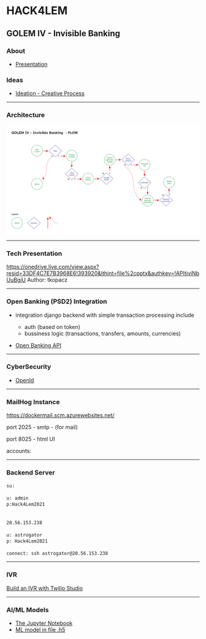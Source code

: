 # HACK4LEM

## GOLEM IV - Invisible Banking


### About
- [Presentation](./assets/GOLEM_IV_Invisible_Banking.pdf)

### Ideas

- [Ideation - Creative Process](https://miro.com/app/board/o9J_l-FEkGQ=/)

____

### Architecture

![User flow](./assets/flow.png)


____
### Tech Presentation

https://onedrive.live.com/view.aspx?resid=33DF4C7E7B3968E6!393920&ithint=file%2cpptx&authkey=!APItiviNbUuBgjU
Author: tkopacz
____

### Open Banking (PSD2) Integration

 - integration django backend with simple transaction processing include
   - auth (based on token)
    - bussiness logic (transactions, transfers, amounts, currencies)

- [Open Banking API](https://github.com/tducret/revolut-python/tree/4c58972eb5bcfc16b9ffbdeca8e4c4ce895e84da/revolut_bot)
___

### CyberSecurity

- [OpenId](https://stackoverflow.com/questions/2123369/whats-the-best-solution-for-openid-with-django)

___

### MailHog Instance

https://dockermail.scm.azurewebsites.net/

port 2025 - smtp - (for mail)

port 8025 - html UI

accounts:

____

### Backend Server

```
su:

u: admin
p:Hack4Lem2021


20.56.153.238

u: astrogator
p: Hack4Lem2021

connect: ssh astrogator@20.56.153.238
```

____

### IVR

[Build an IVR with Twilio Studio](https://www.twilio.com/docs/studio/tutorials/how-to-build-an-ivr)

____

### AI/ML Models

- [The Jupyter Notebook](./ML/Hack4Lem.ipynb)
- [ML model in file .h5](./ML/saved_model/hack4lem.h5)
